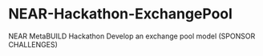# NEAR-Hackathon-ExchangePool
NEAR MetaBUILD Hackathon Develop an exchange pool model (SPONSOR CHALLENGES)
